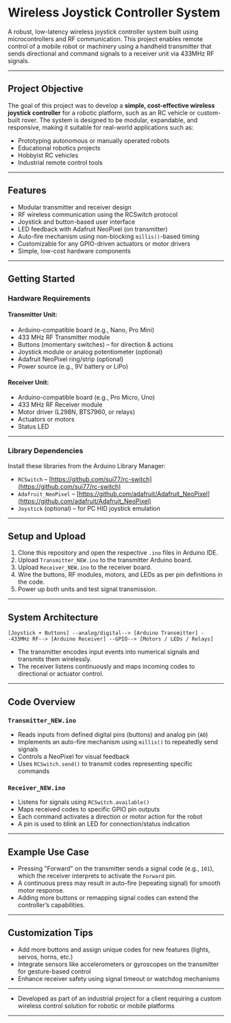 # Wireless Joystick Controller System 

A robust, low-latency wireless joystick controller system built using microcontrollers and RF communication. This project enables remote control of a mobile robot or machinery using a handheld transmitter that sends directional and command signals to a receiver unit via 433MHz RF signals.

---

## Project Objective

The goal of this project was to develop a **simple, cost-effective wireless joystick controller** for a robotic platform, such as an RC vehicle or custom-built rover. The system is designed to be modular, expandable, and responsive, making it suitable for real-world applications such as:

- Prototyping autonomous or manually operated robots
- Educational robotics projects
- Hobbyist RC vehicles
- Industrial remote control tools

---

## Features

- Modular transmitter and receiver design
- RF wireless communication using the RCSwitch protocol
- Joystick and button-based user interface
- LED feedback with Adafruit NeoPixel (on transmitter)
- Auto-fire mechanism using non-blocking `millis()`-based timing
- Customizable for any GPIO-driven actuators or motor drivers
- Simple, low-cost hardware components

---

##  Getting Started

### Hardware Requirements

#### Transmitter Unit:
- Arduino-compatible board (e.g., Nano, Pro Mini)
- 433 MHz RF Transmitter module
- Buttons (momentary switches) – for direction & actions
- Joystick module or analog potentiometer (optional)
- Adafruit NeoPixel ring/strip (optional)
- Power source (e.g., 9V battery or LiPo)

#### Receiver Unit:
- Arduino-compatible board (e.g., Pro Micro, Uno)
- 433 MHz RF Receiver module
- Motor driver (L298N, BTS7960, or relays)
- Actuators or motors
- Status LED

---

### Library Dependencies

Install these libraries from the Arduino Library Manager:

- `RCSwitch` – [https://github.com/sui77/rc-switch](https://github.com/sui77/rc-switch)
- `Adafruit_NeoPixel` – [https://github.com/adafruit/Adafruit_NeoPixel](https://github.com/adafruit/Adafruit_NeoPixel)
- `Joystick` (optional) – for PC HID joystick emulation

---

## Setup and Upload

1. Clone this repository and open the respective `.ino` files in Arduino IDE.
2. Upload `Transmitter_NEW.ino` to the transmitter Arduino board.
3. Upload `Receiver_NEW.ino` to the receiver board.
4. Wire the buttons, RF modules, motors, and LEDs as per pin definitions in the code.
5. Power up both units and test signal transmission.

---

## System Architecture

```
[Joystick + Buttons] --analog/digital--> [Arduino Transmitter] --433MHz RF--> [Arduino Receiver] --GPIO--> [Motors / LEDs / Relays]
```

- The transmitter encodes input events into numerical signals and transmits them wirelessly.
- The receiver listens continuously and maps incoming codes to directional or actuator control.

---

## Code Overview

### `Transmitter_NEW.ino`
- Reads inputs from defined digital pins (buttons) and analog pin (`A0`)
- Implements an auto-fire mechanism using `millis()` to repeatedly send signals
- Controls a NeoPixel for visual feedback
- Uses `RCSwitch.send()` to transmit codes representing specific commands

### `Receiver_NEW.ino`
- Listens for signals using `RCSwitch.available()`
- Maps received codes to specific GPIO pin outputs
- Each command activates a direction or motor action for the robot
- A pin is used to blink an LED for connection/status indication

---

## Example Use Case

- Pressing "Forward" on the transmitter sends a signal code (e.g., `101`), which the receiver interprets to activate the `Forward` pin.
- A continuous press may result in auto-fire (repeating signal) for smooth motor response.
- Adding more buttons or remapping signal codes can extend the controller’s capabilities.

---

## Customization Tips

- Add more buttons and assign unique codes for new features (lights, servos, horns, etc.)
- Integrate sensors like accelerometers or gyroscopes on the transmitter for gesture-based control
- Enhance receiver safety using signal timeout or watchdog mechanisms

---

- Developed as part of an industrial project for a client requiring a custom wireless control solution for robotic or mobile platforms

---


